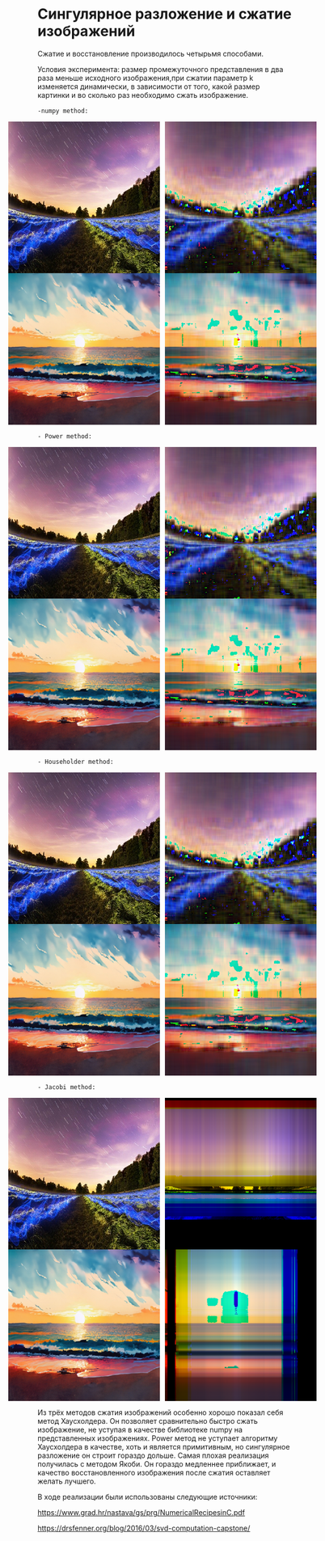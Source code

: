 # Сингулярное разложение и сжатие изображений

Сжатие и восстановление производилось четырьмя способами.


Условия эксперимента: размер промежуточного представления в два раза меньше исходного изображения,при сжатии параметр k 
изменяется динамически, в зависимости от того, какой размер картинки и во сколько раз необходимо сжать изображение.
    

    -numpy method:

<div style="display: flex; justify-content: center;">
    <img src="./pictures/original/sample_640x426.bmp" alt="Image 1"  width="300" height="300" style="margin-right: 10px;">
    <img src="./pictures/decompressed/360-426-np_decompressed.bmp" alt="Image 1" width="300" height="300" style="margin-right: 10px;">
</div>

<div style="display: flex; justify-content: center;">
    <img src="./pictures/original/360-360-sample.bmp" alt="Image 1"  width="300" height="300" style="margin-right: 10px;">
    <img src="./pictures/decompressed/360-360-sample-np_decompressed.bmp" alt="Image 1" width="300" height="300" style="margin-right: 10px;">
</div>

    - Power method: 

<div style="display: flex; justify-content: center;">
    <img src="./pictures/original/sample_640x426.bmp" alt="Image 1"  width="300" height="300" style="margin-right: 10px;">
    <img src="./pictures/decompressed/360-426-power_decompressed.bmp" alt="Image 1" width="300" height="300" style="margin-right: 10px;">
</div>

<div style="display: flex; justify-content: center;">
    <img src="./pictures/original/360-360-sample.bmp" alt="Image 1"  width="300" height="300" style="margin-right: 10px;">
    <img src="./pictures/decompressed/360-360-power_decompressed.bmp" alt="Image 1" width="300" height="300" style="margin-right: 10px;">
</div>

    - Householder method: 
<div style="display: flex; justify-content: center;">
    <img src="./pictures/original/sample_640x426.bmp" alt="Image 1"  width="300" height="300" style="margin-right: 10px;">
    <img src="./pictures/decompressed/sample_640x426-householder_decompressed.bmp" alt="Image 1" width="300" height="300" style="margin-right: 10px;">
</div>
<div style="display: flex; justify-content: center;">
    <img src="./pictures/original/360-360-sample.bmp" alt="Image 1"  width="300" height="300" style="margin-right: 10px;">
    <img src="./pictures/decompressed/360-360-householder_decompressed.bmp" alt="Image 1" width="300" height="300" style="margin-right: 10px;">
</div>

    - Jacobi method:
<div style="display: flex; justify-content: center;">
    <img src="./pictures/original/sample_640x426.bmp" alt="Image 1"  width="300" height="300" style="margin-right: 10px;">
    <img src="./pictures/decompressed/sample_640x426-jacobi_decompressed.bmp" alt="Image 1" width="300" height="300" style="margin-right: 10px;">
</div>
<div style="display: flex; justify-content: center;">
    <img src="./pictures/original/360-360-sample.bmp" alt="Image 1"  width="300" height="300" style="margin-right: 10px;">
    <img src="./pictures/decompressed/360-360-jacobi_decompressed.bmp" alt="Image 1" width="300" height="300" style="margin-right: 10px;">
</div>

Из трёх методов сжатия изображений особенно хорошо показал себя метод Хаусхолдера. Он позволяет сравнительно быстро сжать
изображение, не уступая в качестве библиотеке numpy на представленных изображениях. Power метод не уступает алгоритму 
Хаусхолдера в качестве, хоть и является примитивным, но сингулярное разложение он строит гораздо дольше. Самая плохая
реализация получилась с методом Якоби. Он гораздо медленнее приближает, и качество восстановленного изображения после
сжатия оставляет желать лучшего.

В ходе реализации были использованы следующие источники:

https://www.grad.hr/nastava/gs/prg/NumericalRecipesinC.pdf


https://drsfenner.org/blog/2016/03/svd-computation-capstone/